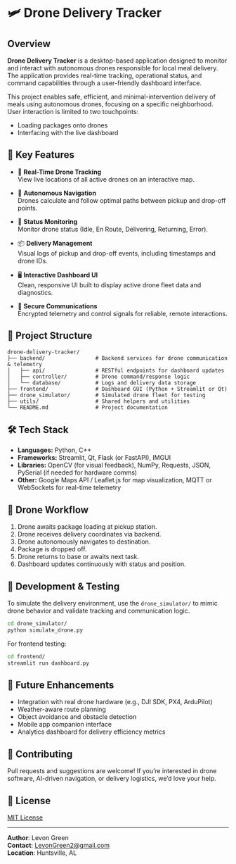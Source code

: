 # 🛩️ Drone Delivery Tracker

## Overview

**Drone Delivery Tracker** is a desktop-based application designed to monitor and interact with autonomous drones responsible for local meal delivery. The application provides real-time tracking, operational status, and command capabilities through a user-friendly dashboard interface.

This project enables safe, efficient, and minimal-intervention delivery of meals using autonomous drones, focusing on a specific neighborhood. User interaction is limited to two touchpoints:
- Loading packages onto drones
- Interfacing with the live dashboard

## 🚀 Key Features

- 📍 **Real-Time Drone Tracking**  
  View live locations of all active drones on an interactive map.

- 🧠 **Autonomous Navigation**  
  Drones calculate and follow optimal paths between pickup and drop-off points.

- 🧭 **Status Monitoring**  
  Monitor drone status (Idle, En Route, Delivering, Returning, Error).

- 📦 **Delivery Management**  
  Visual logs of pickup and drop-off events, including timestamps and drone IDs.

- 🖥️ **Interactive Dashboard UI**  
  Clean, responsive UI built to display active drone fleet data and diagnostics.

- 🔐 **Secure Communications**  
  Encrypted telemetry and control signals for reliable, remote interactions.

## 📂 Project Structure

```
drone-delivery-tracker/
├── backend/                # Backend services for drone communication & telemetry
│   ├── api/                # RESTful endpoints for dashboard updates
│   ├── controller/         # Drone command/response logic
│   └── database/           # Logs and delivery data storage
├── frontend/               # Dashboard GUI (Python + Streamlit or Qt)
├── drone_simulator/        # Simulated drone fleet for testing
├── utils/                  # Shared helpers and utilities
└── README.md               # Project documentation
```

## 🛠️ Tech Stack

- **Languages:** Python, C++
- **Frameworks:** Streamlit, Qt, Flask (or FastAPI), IMGUI
- **Libraries:** OpenCV (for visual feedback), NumPy, Requests, JSON, PySerial (if needed for hardware comms)
- **Other:** Google Maps API / Leaflet.js for map visualization, MQTT or WebSockets for real-time telemetry

## 📡 Drone Workflow

1. Drone awaits package loading at pickup station.
2. Drone receives delivery coordinates via backend.
3. Drone autonomously navigates to destination.
4. Package is dropped off.
5. Drone returns to base or awaits next task.
6. Dashboard updates continuously with status and position.

## 🧪 Development & Testing

To simulate the delivery environment, use the `drone_simulator/` to mimic drone behavior and validate tracking and communication logic.

```bash
cd drone_simulator/
python simulate_drone.py
```

For frontend testing:
```bash
cd frontend/
streamlit run dashboard.py
```

## 📌 Future Enhancements

- Integration with real drone hardware (e.g., DJI SDK, PX4, ArduPilot)
- Weather-aware route planning
- Object avoidance and obstacle detection
- Mobile app companion interface
- Analytics dashboard for delivery efficiency metrics

## 🤝 Contributing

Pull requests and suggestions are welcome! If you’re interested in drone software, AI-driven navigation, or delivery logistics, we’d love your help.

## 📃 License

[MIT License](LICENSE)

---

**Author**: Levon Green  
**Contact**: LevonGreen2@gmail.com  
**Location**: Huntsville, AL  
